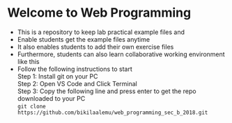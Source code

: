 # Welcome to Web Programming
* This is a repository to keep lab practical example files and
* Enable students get the example files anytime
* It also enables students to add their own exercise files 
* Furthermore, students can also learn collaborative working environment like this
* Follow the following instructions to start\
 Step 1: Install git on your PC\
 Step 2: Open VS Code and Click Terminal\
 Step 3: Copy the following line and press enter to get the repo downloaded to your PC\
`git clone https://github.com/bikilaalemu/web_programming_sec_b_2018.git` 
